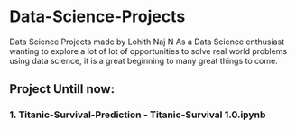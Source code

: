 # Data-Science-Projects
Data Science Projects made by Lohith Naj N
As a Data Science enthusiast wanting to explore a lot of lot of opportunities to solve real world problems using data science, it is a great beginning to many great things to come.
 
## Project Untill now:
### 1. Titanic-Survival-Prediction - Titanic-Survival 1.0.ipynb
 
